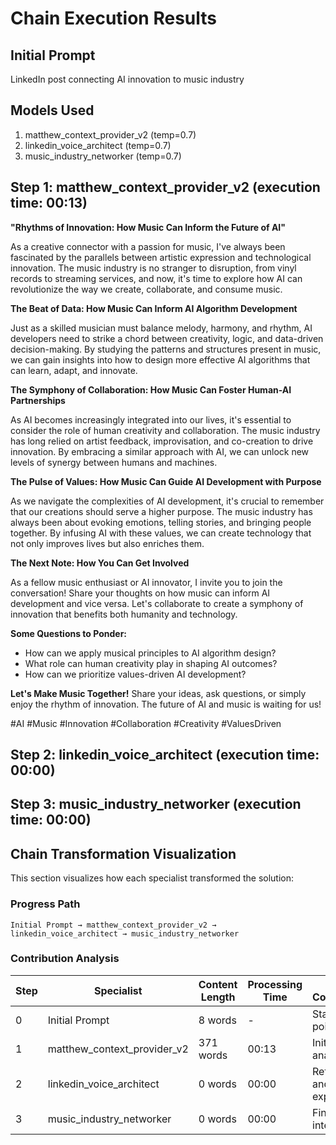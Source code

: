 # Chain Execution Results

## Initial Prompt

LinkedIn post connecting AI innovation to music industry

## Models Used

1. matthew_context_provider_v2 (temp=0.7)
2. linkedin_voice_architect (temp=0.7)
3. music_industry_networker (temp=0.7)

## Step 1: matthew_context_provider_v2 (execution time: 00:13)

**"Rhythms of Innovation: How Music Can Inform the Future of AI"**

As a creative connector with a passion for music, I've always been fascinated by the parallels between artistic expression and technological innovation. The music industry is no stranger to disruption, from vinyl records to streaming services, and now, it's time to explore how AI can revolutionize the way we create, collaborate, and consume music.

**The Beat of Data: How Music Can Inform AI Algorithm Development**

Just as a skilled musician must balance melody, harmony, and rhythm, AI developers need to strike a chord between creativity, logic, and data-driven decision-making. By studying the patterns and structures present in music, we can gain insights into how to design more effective AI algorithms that can learn, adapt, and innovate.

**The Symphony of Collaboration: How Music Can Foster Human-AI Partnerships**

As AI becomes increasingly integrated into our lives, it's essential to consider the role of human creativity and collaboration. The music industry has long relied on artist feedback, improvisation, and co-creation to drive innovation. By embracing a similar approach with AI, we can unlock new levels of synergy between humans and machines.

**The Pulse of Values: How Music Can Guide AI Development with Purpose**

As we navigate the complexities of AI development, it's crucial to remember that our creations should serve a higher purpose. The music industry has always been about evoking emotions, telling stories, and bringing people together. By infusing AI with these values, we can create technology that not only improves lives but also enriches them.

**The Next Note: How You Can Get Involved**

As a fellow music enthusiast or AI innovator, I invite you to join the conversation! Share your thoughts on how music can inform AI development and vice versa. Let's collaborate to create a symphony of innovation that benefits both humanity and technology.

**Some Questions to Ponder:**

* How can we apply musical principles to AI algorithm design?
* What role can human creativity play in shaping AI outcomes?
* How can we prioritize values-driven AI development?

**Let's Make Music Together!** Share your ideas, ask questions, or simply enjoy the rhythm of innovation. The future of AI and music is waiting for us!

#AI #Music #Innovation #Collaboration #Creativity #ValuesDriven

## Step 2: linkedin_voice_architect (execution time: 00:00)



## Step 3: music_industry_networker (execution time: 00:00)



## Chain Transformation Visualization

This section visualizes how each specialist transformed the solution:

### Progress Path

```
Initial Prompt → matthew_context_provider_v2 → linkedin_voice_architect → music_industry_networker
```

### Contribution Analysis

| Step | Specialist | Content Length | Processing Time | Key Contribution |
|------|------------|----------------|-----------------|------------------|
| 0 | Initial Prompt | 8 words | - | Starting point |
| 1 | matthew_context_provider_v2 | 371 words | 00:13 | Initial analysis |
| 2 | linkedin_voice_architect | 0 words | 00:00 | Refinement and expansion |
| 3 | music_industry_networker | 0 words | 00:00 | Final integration |
